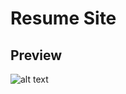 # Resume Site
## Preview 
![alt text](https://github.com/Lithium95/ResumeSite/blob/master/images/prev.png "Preview")
